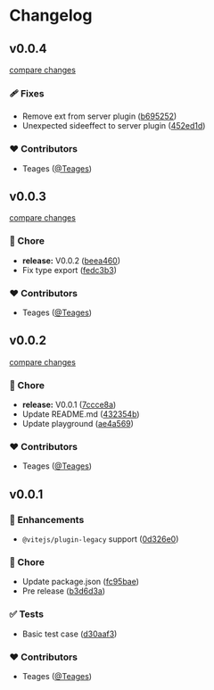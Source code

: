 # Changelog


## v0.0.4

[compare changes](https://github.com/teages/nuxt-legacy/compare/v0.0.3...v0.0.4)

### 🩹 Fixes

- Remove ext from server plugin ([b695252](https://github.com/teages/nuxt-legacy/commit/b695252))
- Unexpected sideeffect to server plugin ([452ed1d](https://github.com/teages/nuxt-legacy/commit/452ed1d))

### ❤️ Contributors

- Teages ([@Teages](http://github.com/Teages))

## v0.0.3

[compare changes](https://github.com/teages/nuxt-legacy/compare/v0.0.2...v0.0.3)

### 🏡 Chore

- **release:** V0.0.2 ([beea460](https://github.com/teages/nuxt-legacy/commit/beea460))
- Fix type export ([fedc3b3](https://github.com/teages/nuxt-legacy/commit/fedc3b3))

### ❤️ Contributors

- Teages ([@Teages](http://github.com/Teages))

## v0.0.2

[compare changes](https://github.com/teages/nuxt-legacy/compare/v0.0.1...v0.0.2)

### 🏡 Chore

- **release:** V0.0.1 ([7ccce8a](https://github.com/teages/nuxt-legacy/commit/7ccce8a))
- Update README.md ([432354b](https://github.com/teages/nuxt-legacy/commit/432354b))
- Update playground ([ae4a569](https://github.com/teages/nuxt-legacy/commit/ae4a569))

### ❤️ Contributors

- Teages ([@Teages](http://github.com/Teages))

## v0.0.1


### 🚀 Enhancements

- `@vitejs/plugin-legacy` support ([0d326e0](https://github.com/teages/nuxt-legacy/commit/0d326e0))

### 🏡 Chore

- Update package.json ([fc95bae](https://github.com/teages/nuxt-legacy/commit/fc95bae))
- Pre release ([b3d6d3a](https://github.com/teages/nuxt-legacy/commit/b3d6d3a))

### ✅ Tests

- Basic test case ([d30aaf3](https://github.com/teages/nuxt-legacy/commit/d30aaf3))

### ❤️ Contributors

- Teages ([@Teages](http://github.com/Teages))

